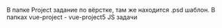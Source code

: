 В папке Project задание по вёрстке, там же находится .psd шаблон.
В папках vue-project - vue-project5 JS задачи
